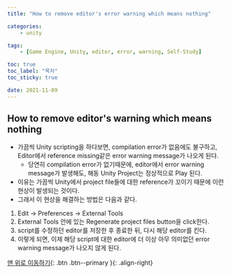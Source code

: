 ```yaml
---
title: "How to remove editor's error warning which means nothing"

categories:
    - unity

tags:
    - [Game Engine, Unity, editor, error, warning, Self-Study]

toc: true
toc_label: "목차"
toc_sticky: true

date: 2021-11-09
---
```


## How to remove editor's warning which means nothing
- 가끔씩 Unity scripting을 하다보면, compilation error가 없음에도 불구하고, Editor에서 reference missing같은 error warning message가 나오게 된다.
    - 당연히 compilation error가 없기때문에, editor에서 error warning message가 발생해도, 해동 Unity Project는 정상적으로 Play 된다.
- 이유는 가끔씩 Unity에서 project file들에 대한 reference가 꼬이기 때문에 이런 현상이 발생되는 것이다.
- 그래서 이 현상을 해결하는 방법은 다음과 같다.
1. Edit -> Preferences -> External Tools
2. External Tools 안에 있는 Regenerate project files button을 click한다.
3. script를 수정하던 editor를 저장한 후 종료한 뒤, 다시 해당 editor를 킨다.
4. 이렇게 되면, 이제 해당 script에 대한 editor에 더 이상 아무 의미없던 error warning message가 나오지 않게 된다.

[맨 위로 이동하기](#){: .btn .btn--primary }{: .align-right}